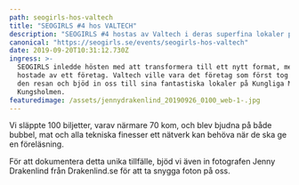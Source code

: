 ```yaml
---
path: seogirls-hos-valtech
title: "SEOGIRLS #4 hos VALTECH"
description: "SEOGIRLS #4 hostas av Valtech i deras superfina lokaler på Mynttorget"
canonical: "https://seogirls.se/events/seogirls-hos-valtech"
date: 2019-09-20T10:31:12.730Z
ingress: >-
  SEOGIRLS inledde hösten med att transformera till ett nytt format, med att bli
  hostade av ett företag. Valtech ville vara det företag som först tog oss ut på
  den resan och bjöd in oss till sina fantastiska lokaler på Kungliga Muntet på
  Kungsholmen.
featuredimage: /assets/jennydrakenlind_20190926_0100_web-1-.jpg
---
```


Vi släppte 100 biljetter, varav närmare 70 kom, och blev bjudna på både bubbel, mat och alla tekniska finesser ett nätverk kan behöva när de ska ge en föreläsning.

För att dokumentera detta unika tillfälle, bjöd vi även in fotografen Jenny Drakenlind från Drakenlind.se för att ta snygga foton på oss.

